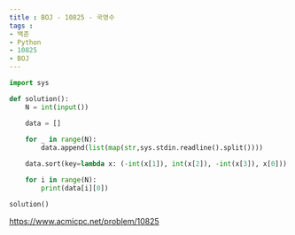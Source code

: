 ```yaml
---
title : BOJ - 10825 - 국영수
tags :
- 백준
- Python
- 10825
- BOJ
---
```


```python
import sys

def solution():
    N = int(input())

    data = []
    
    for _ in range(N):
        data.append(list(map(str,sys.stdin.readline().split())))

    data.sort(key=lambda x: (-int(x[1]), int(x[2]), -int(x[3]), x[0]))

    for i in range(N):
        print(data[i][0])

solution()
```

https://www.acmicpc.net/problem/10825
